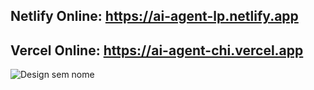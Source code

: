 ## Netlify Online: https://ai-agent-lp.netlify.app

## Vercel Online: https://ai-agent-chi.vercel.app

![Design sem nome](https://github.com/user-attachments/assets/24b6f069-fc34-4a6d-a012-44d928225834)
